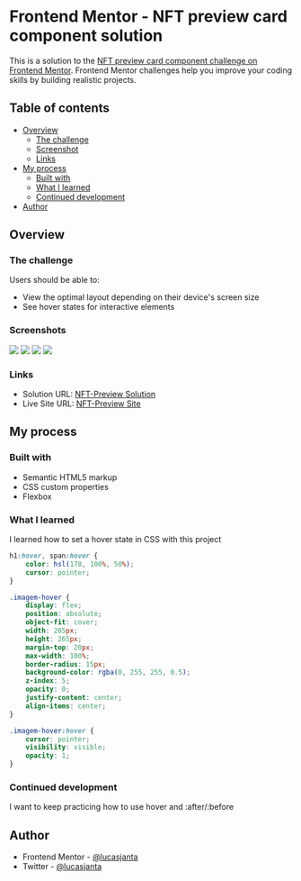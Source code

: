 # Frontend Mentor - NFT preview card component solution

This is a solution to the [NFT preview card component challenge on Frontend Mentor](https://www.frontendmentor.io/challenges/nft-preview-card-component-SbdUL_w0U). Frontend Mentor challenges help you improve your coding skills by building realistic projects. 

## Table of contents

- [Overview](#overview)
  - [The challenge](#the-challenge)
  - [Screenshot](#screenshot)
  - [Links](#links)
- [My process](#my-process)
  - [Built with](#built-with)
  - [What I learned](#what-i-learned)
  - [Continued development](#continued-development)
- [Author](#author)

## Overview

### The challenge

Users should be able to:

- View the optimal layout depending on their device's screen size
- See hover states for interactive elements

### Screenshots

![](./src/images/screenshot-final.png)
![](./src/images/hover-final.png)
![](./src/images/hover2-final.png)
![](./src/images/hover3-final.png)

### Links

- Solution URL: [NFT-Preview Solution](https://www.frontendmentor.io/solutions/nft-preview-with-hover-state-R5ozP4EW2v)
- Live Site URL: [NFT-Preview Site](https://lucasjanta.github.io/nftpreview-4/)

## My process

### Built with

- Semantic HTML5 markup
- CSS custom properties
- Flexbox

### What I learned

I learned how to set a hover state in CSS with this project

```css
h1:hover, span:hover {
    color: hsl(178, 100%, 50%);
    cursor: pointer;
}

.imagem-hover {
    display: flex;
    position: absolute;
    object-fit: cover;
    width: 265px;
    height: 265px;
    margin-top: 20px;
    max-width: 100%;
    border-radius: 15px;
    background-color: rgba(0, 255, 255, 0.5);
    z-index: 5;
    opacity: 0;
    justify-content: center;
    align-items: center;
}

.imagem-hover:hover {
    cursor: pointer;
    visibility: visible;
    opacity: 1;
}
```

### Continued development

I want to keep practicing how to use hover and :after/:before


## Author

- Frontend Mentor - [@lucasjanta](https://www.frontendmentor.io/profile/lucasjanta)
- Twitter - [@lucasjanta](https://www.twitter.com/lucasjanta)
